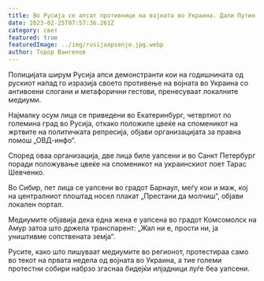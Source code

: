 ```yaml
---
title: Во Русија се апсат противници на војната во Украина. Дали Путин наредил апсења?
date: 2023-02-25T07:57:36.261Z
category: свет
featured: true
featuredImage: ../img/rusijaapsenje.jpg.webp
author: Тодор Вангелов
---
```


Полицијата ширум Русија апси демонстранти кои на годишнината од рускиот напад го изразија своето противење на војната во Украина со антивоени слогани и метафорични гестови, пренесуваат локалните медиуми.

Најмалку осум лица се приведени во Екатеринбург, четвртиот по големина град во Русија, откако положиле цвеќе на споменикот на жртвите на политичката репресија, објави организацијата за правна помош „ОВД-инфо“.

Според оваа организација, две лица биле уапсени и во Санкт Петербург поради положување цвеќе на споменикот на украинскиот поет Тарас Шевченко.

Во Сибир, пет лица се уапсени во градот Барнаул, меѓу кои и маж, кој на централниот плоштад носел плакат „Престани да молчиш“, објави локален портал.

Медиумите објавија дека една жена е уапсена во градот Комсомолск на Амур затоа што држела транспарент: „Жал ни е, прости ни, ја уништивме сопствената земја“.

Русите, како што пишуваат медиумите во регионот, протестираа само во текот на првата недела од војната во Украина, а тие големи протестни собири набрзо згаснаа бидејќи илјадници луѓе беа уапсени.
